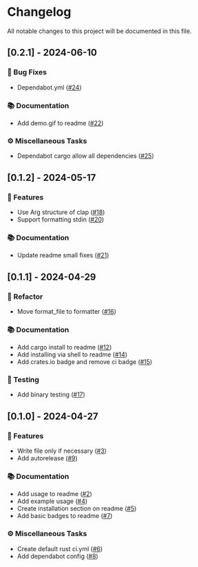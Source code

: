 # Changelog

All notable changes to this project will be documented in this file.

## [0.2.1] - 2024-06-10

### 🐛 Bug Fixes

- Dependabot.yml ([#24](https://github.com/zahidkizmaz/edi-format/pull/24))

### 📚 Documentation

- Add demo.gif to readme ([#22](https://github.com/zahidkizmaz/edi-format/pull/22))

### ⚙️ Miscellaneous Tasks

- Dependabot cargo allow all dependencies ([#25](https://github.com/zahidkizmaz/edi-format/pull/25))

<!-- generated by git-cliff -->
## [0.1.2] - 2024-05-17

### 🚀 Features

- Use Arg structure of clap ([#18](https://github.com/zahidkizmaz/edi-format/pull/18))
- Support formatting stdin ([#20](https://github.com/zahidkizmaz/edi-format/pull/20))

### 📚 Documentation

- Update readme small fixes ([#21](https://github.com/zahidkizmaz/edi-format/pull/21))

<!-- generated by git-cliff -->
## [0.1.1] - 2024-04-29

### 🚜 Refactor

- Move format_file to formatter ([#16](https://github.com/zahidkizmaz/edi-format/pull/16))

### 📚 Documentation

- Add cargo install to readme ([#12](https://github.com/zahidkizmaz/edi-format/pull/12))
- Add installing via shell to readme ([#14](https://github.com/zahidkizmaz/edi-format/pull/14))
- Add crates.io badge and remove ci badge ([#15](https://github.com/zahidkizmaz/edi-format/pull/15))

### 🧪 Testing

- Add binary testing ([#17](https://github.com/zahidkizmaz/edi-format/pull/17))

<!-- generated by git-cliff -->
## [0.1.0] - 2024-04-27

### 🚀 Features

- Write file only if necessary ([#3](https://github.com/zahidkizmaz/edi-format/pull/3))
- Add autorelease ([#9](https://github.com/zahidkizmaz/edi-format/pull/9))

### 📚 Documentation

- Add usage to readme ([#2](https://github.com/zahidkizmaz/edi-format/pull/2))
- Add example usage ([#4](https://github.com/zahidkizmaz/edi-format/pull/4))
- Create installation section on readme ([#5](https://github.com/zahidkizmaz/edi-format/pull/5))
- Add basic badges to readme ([#7](https://github.com/zahidkizmaz/edi-format/pull/7))

### ⚙️ Miscellaneous Tasks

- Create default rust ci.yml ([#6](https://github.com/zahidkizmaz/edi-format/pull/6))
- Add dependabot config ([#8](https://github.com/zahidkizmaz/edi-format/pull/8))

<!-- generated by git-cliff -->

